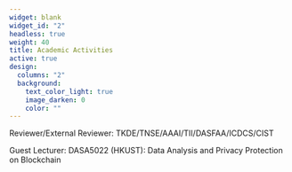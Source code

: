 ```yaml
---
widget: blank
widget_id: "2"
headless: true
weight: 40
title: Academic Activities
active: true
design:
  columns: "2"
  background:
    text_color_light: true
    image_darken: 0
    color: ""
---
```

Reviewer/External Reviewer: 
  TKDE/TNSE/AAAI/TII/DASFAA/ICDCS/CIST

Guest Lecturer: 
  DASA5022 (HKUST): Data Analysis and Privacy Protection on Blockchain
